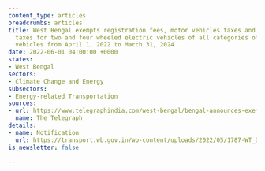 ```yaml
---
content_type: articles
breadcrumbs: articles
title: West Bengal exempts registration fees, motor vehicles taxes and additional
  taxes for two and four wheeled electric vehicles of all categories of CNG-operated
  vehicles from April 1, 2022 to March 31, 2024
date: 2022-06-01 04:00:00 +0000
states:
- West Bengal
sectors:
- Climate Change and Energy
subsectors:
- Energy-related Transportation
sources:
- url: https://www.telegraphindia.com/west-bengal/bengal-announces-exemption-of-registration-fees-motor-vehicle-and-additional-taxes/cid/1867175
  name: The Telegraph
details:
- name: Notification
  url: https://transport.wb.gov.in/wp-content/uploads/2022/05/1787-WT_DATE-25-06-2022.pdf
is_newsletter: false

---
```

